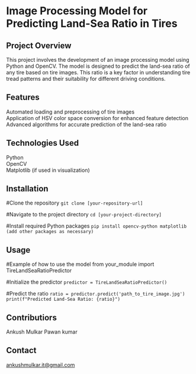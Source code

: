 # Image Processing Model for Predicting Land-Sea Ratio in Tires

## Project Overview
This project involves the development of an image processing model using Python and OpenCV. The model is designed to predict the land-sea ratio of any tire based on tire images. This ratio is a key factor in understanding tire tread patterns and their suitability for different driving conditions.

## Features
Automated loading and preprocessing of tire images <br>
Application of HSV color space conversion for enhanced feature detection <br>
Advanced algorithms for accurate prediction of the land-sea ratio

## Technologies Used
Python <br>
OpenCV <br>
Matplotlib (if used in visualization) 

## Installation
 #Clone the repository
```git clone [your-repository-url]```

#Navigate to the project directory
```cd [your-project-directory]```

#Install required Python packages
```pip install opencv-python matplotlib (add other packages as necessary)```
## Usage
#Example of how to use the model
from your_module import TireLandSeaRatioPredictor

 #Initialize the predictor
```predictor = TireLandSeaRatioPredictor()```

#Predict the ratio
```ratio = predictor.predict('path_to_tire_image.jpg')```
```print(f"Predicted Land-Sea Ratio: {ratio}")```

## Contributiors
Ankush Mulkar
Pawan kumar

## Contact
ankushmulkar.it@gmail.com
